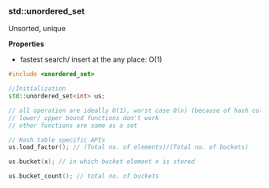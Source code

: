 ### std::unordered_set

Unsorted, unique

**Properties**
- fastest search/ insert at the any place: O(1) 

```c++
#include <unordered_set>

//Initialization
std::unordered_set<int> us;

// all operation are ideally O(1), worst case O(n) (because of hash collision)
// lower/ upper bound functions don't work
// other functions are same as a set

// Hash table specific APIs
us.load_factor(); // (Total no. of elements)/(Total no. of buckets)

us.bucket(x); // in which bucket element x is stored

us.bucket_count(); // total no. of buckets
```